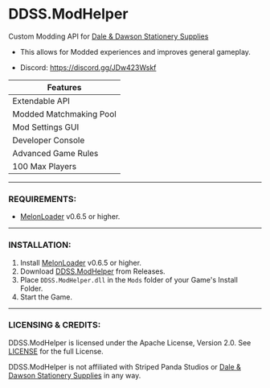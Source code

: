 # DDSS.ModHelper
Custom Modding API for [Dale & Dawson Stationery Supplies](https://store.steampowered.com/app/2920570/Dale__Dawson_Stationery_Supplies/)

- This allows for Modded experiences and improves general gameplay.

* Discord: https://discord.gg/JDw423Wskf

| Features |
| - |
| Extendable API |
| Modded Matchmaking Pool |
| Mod Settings GUI |
| Developer Console |
| Advanced Game Rules |
| 100 Max Players |

---

### REQUIREMENTS:

- [MelonLoader](https://github.com/LavaGang/MelonLoader/releases) v0.6.5 or higher.

---

### INSTALLATION:

1) Install [MelonLoader](https://github.com/LavaGang/MelonLoader/releases) v0.6.5 or higher.
2) Download [DDSS.ModHelper](https://github.com/HerpDerpinstine/DDSS.ModHelper/releases) from Releases.
3) Place ``DDSS.ModHelper.dll`` in the ``Mods`` folder of your Game's Install Folder.
4) Start the Game.

---

### LICENSING & CREDITS:

DDSS.ModHelper is licensed under the Apache License, Version 2.0. See [LICENSE](https://github.com/HerpDerpinstine/DDSS.ModHelper/blob/main/LICENSE.md) for the full License.

DDSS.ModHelper is not affiliated with Striped Panda Studios or [Dale & Dawson Stationery Supplies](https://store.steampowered.com/app/2920570/Dale__Dawson_Stationery_Supplies/) in any way.